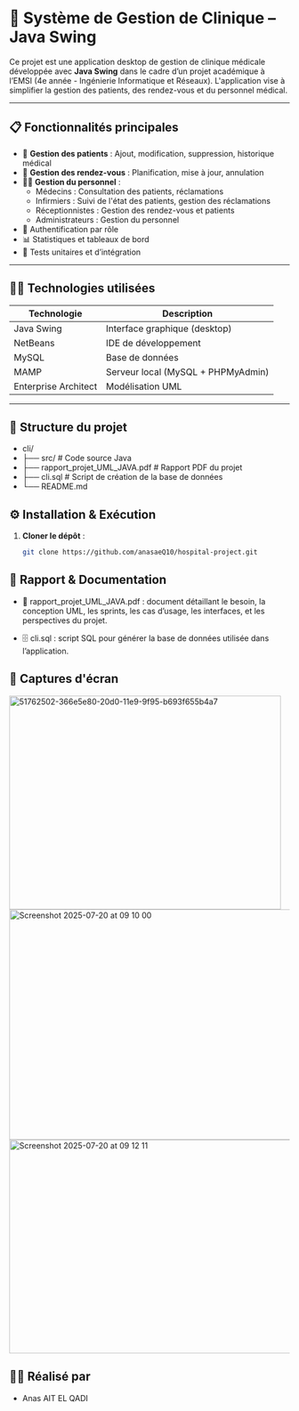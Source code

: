 # 🏥 Système de Gestion de Clinique – Java Swing

Ce projet est une application desktop de gestion de clinique médicale développée avec **Java Swing** dans le cadre d’un projet académique à l’EMSI (4e année - Ingénierie Informatique et Réseaux). L'application vise à simplifier la gestion des patients, des rendez-vous et du personnel médical.

---

## 📋 Fonctionnalités principales

- 👥 **Gestion des patients** : Ajout, modification, suppression, historique médical
- 📅 **Gestion des rendez-vous** : Planification, mise à jour, annulation
- 👩‍⚕️ **Gestion du personnel** :
  - Médecins : Consultation des patients, réclamations
  - Infirmiers : Suivi de l'état des patients, gestion des réclamations
  - Réceptionnistes : Gestion des rendez-vous et patients
  - Administrateurs : Gestion du personnel
- 🔐 Authentification par rôle
- 📊 Statistiques et tableaux de bord
- 🧪 Tests unitaires et d’intégration

---

## 🧑‍💻 Technologies utilisées

| Technologie           | Description                                  |
|-----------------------|----------------------------------------------|
| Java Swing            | Interface graphique (desktop)                |
| NetBeans              | IDE de développement                         |
| MySQL                 | Base de données                              |
| MAMP                  | Serveur local (MySQL + PHPMyAdmin)           |
| Enterprise Architect  | Modélisation UML                             |

---

## 📂 Structure du projet

- cli/
- ├── src/ # Code source Java
- ├── rapport_projet_UML_JAVA.pdf # Rapport PDF du projet
- ├── cli.sql # Script de création de la base de données
- └── README.md


## ⚙️ Installation & Exécution

1. **Cloner le dépôt** :
   ```bash
   git clone https://github.com/anasaeQ10/hospital-project.git

## 📖 Rapport & Documentation

- 📄 rapport_projet_UML_JAVA.pdf : document détaillant le besoin, la conception UML, les sprints, les cas d’usage, les interfaces, et les perspectives du projet.

- 🗄️ cli.sql : script SQL pour générer la base de données utilisée dans l’application.

## 📸 Captures d'écran

<img width="488" height="384" alt="51762502-366e5e80-20d0-11e9-9f95-b693f655b4a7" src="https://github.com/user-attachments/assets/58613877-c8da-4d29-8183-383c8c3d533a" />
<img width="592" height="414" alt="Screenshot 2025-07-20 at 09 10 00" src="https://github.com/user-attachments/assets/00f5a18a-848d-43f5-b705-4cc2d66b091b" />
<img width="545" height="384" alt="Screenshot 2025-07-20 at 09 12 11" src="https://github.com/user-attachments/assets/8d6bc0d2-cc0c-4bb4-b440-59d8eeb04238" />



## 👨‍🎓 Réalisé par

- Anas AIT EL QADI


